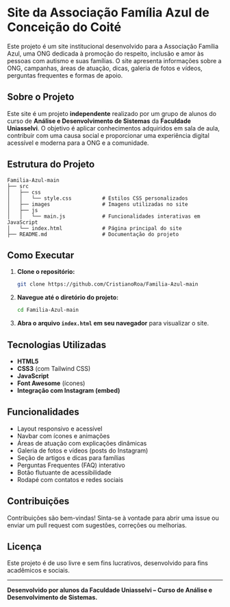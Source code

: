 # Site da Associação Família Azul de Conceição do Coité

Este projeto é um site institucional desenvolvido para a Associação Família Azul, uma ONG dedicada à promoção do respeito, inclusão e amor às pessoas com autismo e suas famílias. O site apresenta informações sobre a ONG, campanhas, áreas de atuação, dicas, galeria de fotos e vídeos, perguntas frequentes e formas de apoio.

## Sobre o Projeto

Este site é um projeto **independente** realizado por um grupo de alunos do curso de **Análise e Desenvolvimento de Sistemas** da **Faculdade Uniasselvi**. O objetivo é aplicar conhecimentos adquiridos em sala de aula, contribuir com uma causa social e proporcionar uma experiência digital acessível e moderna para a ONG e a comunidade.

## Estrutura do Projeto

```
Familia-Azul-main
├── src
│   ├── css
│   │   └── style.css          # Estilos CSS personalizados
│   ├── images                 # Imagens utilizadas no site
│   ├── js
│   │   └── main.js            # Funcionalidades interativas em JavaScript
│   └── index.html             # Página principal do site
├── README.md                  # Documentação do projeto
```

## Como Executar

1. **Clone o repositório:**
   ```bash
   git clone https://github.com/CristianoRoa/Familia-Azul-main
   ```

2. **Navegue até o diretório do projeto:**
   ```bash
   cd Familia-Azul-main
   ```

3. **Abra o arquivo `index.html` em seu navegador** para visualizar o site.

## Tecnologias Utilizadas

- **HTML5**
- **CSS3** (com Tailwind CSS)
- **JavaScript**
- **Font Awesome** (ícones)
- **Integração com Instagram (embed)**

## Funcionalidades

- Layout responsivo e acessível
- Navbar com ícones e animações
- Áreas de atuação com explicações dinâmicas
- Galeria de fotos e vídeos (posts do Instagram)
- Seção de artigos e dicas para famílias
- Perguntas Frequentes (FAQ) interativo
- Botão flutuante de acessibilidade
- Rodapé com contatos e redes sociais

## Contribuições

Contribuições são bem-vindas! Sinta-se à vontade para abrir uma issue ou enviar um pull request com sugestões, correções ou melhorias.

## Licença

Este projeto é de uso livre e sem fins lucrativos, desenvolvido para fins acadêmicos e sociais.

---
**Desenvolvido por alunos da Faculdade Uniasselvi – Curso de Análise e Desenvolvimento de Sistemas.**